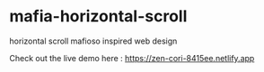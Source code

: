 # mafia-horizontal-scroll
horizontal scroll mafioso inspired web design

Check out the live demo here :
https://zen-cori-8415ee.netlify.app
